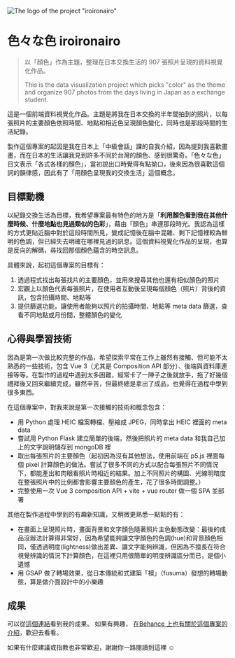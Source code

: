 ![The logo of the project "iroironairo"](https://ienming.github.io/iroironairo/favicon.png "The logo of the project 'iroironairo'")
# 色々な色 iroironairo

> 以「顏色」作為主題，整理在日本交換生活的 907 張照片呈現的資料視覺化作品。
> 
> This is the data visualization project which picks "color" as the theme and organize 907 photos from
> the days living in Japan as a exchange student.

這是一個前端資料視覺化作品。主題是將我在日本交換的半年間拍到的照片，以每張照片的主要顏色依照時間、地點和相近色呈現顏色變化，同時也是那段時間的生活紀錄。  

製作這個專案的起因是我在日本上「中級會話」課的自我介紹，因為提到我喜歡畫畫，而在日本的生活讓我見到許多不同於台灣的顏色、感到很驚奇。「色々な色」日文表示「各式各樣的顏色」，當初說出口時覺得有點拗口，後來因為很喜歡這個詞的韻律感，因此有了「用顏色呈現我的交換生活」這個概念。

## 目標動機

以紀錄交換生活為目標，我希望專案最有特色的地方是「**利用顏色看到我在其他什麼時候、什麼地點也見過類似的色彩**」，藉由「顏色」串連那段時光。我認為這樣的方式更貼近腦中對於這段時間所見，變成記憶後在腦中混雜、剩下記憶裡較為鮮明的色調，但已經失去明確在哪裡見過的訊息。這個資料視覺化作品的呈現，也算是反向的解碼，尋找回那個顏色蘊含的時空訊息。  

具體來說，起初這個專案的目標有：  
1. 透過程式找出每張找片的主要顏色，並用來搜尋其他也還有相似顏色的照片
2. 宏觀上以顏色代表每張照片，在使用者互動後呈現每個顏色（照片）背後的資訊，包含拍攝時間、地點等
3. 提供篩選功能，讓使用者能夠以照片的拍攝時間、地點等 meta data 篩選，查看不同地點或月份間，整體顏色的變化

## 心得與學習技術

因為是第一次做比較完整的作品，希望探索平常在工作上雖然有接觸、但可能不太熟悉的一些技術，包含 Vue 3（尤其是 Composition API 部分）、後端與資料庫連接等等。在製作的過程中遇到太多困難，經常卡了一陣子之後就放手，拖了好幾個禮拜後又回來繼續完成，雖然辛苦，但最終總是拿出了成品，也覺得在過程中學到很多東西。  

在這個專案中，對我來說是第一次接觸的技術和概念包含：
* 用 Python 處理 HEIC 檔案轉檔、壓縮成 JPEG，同時拿出 HEIC 裡面的 meta data
* 嘗試用 Python Flask 建立簡單的後端，然後把照片的 meta data 和我自己加上的文字說明儲存到 mongoDB 裡
* 取出每張照片的主要顏色（起初因為沒有其他想法，使用前端在 p5.js 裡面每個 pixel 計算顏色的做法。嘗試了很多不同的方式以配合每張照片不同情況下，都能產出和肉眼看照片時相近的結果。加上不同照片的構圖、光線明暗度在整張照片中的比例都會影響主要顏色的產生，花了很多時間調整。）
* 完整使用一次 Vue 3 composition API + vite + vue router 做一個 SPA 並部署

其他在製作過程中學到的有趣新知識，又稍微更熟悉一點點的有：
* 在畫面上呈現照片時，畫面背景和文字顏色隨著照片主色動態改變：最後的成品沒辦法計算得非常好，因為希望能夠讓文字顏色的色調(hue)和背景顏色相同，僅透過明度(lightness)做出差異、讓文字能夠辨識，但因為不擅長在符合視覺辨識的情況下計算顏色，在這裡只用很簡單的明度辨識區分而已，是個小遺憾
* 用 GSAP 做了轉場效果，從日本傳統和式建築「襖」（fusuma）發想的轉場動態，算是做介面設計中的小樂趣

## 成果
可以從<a href='https://ienming.github.io/iroironairo/' target="_blank">這個連結</a>看到我的成果。
如果有興趣，
<a href="https://www.behance.net/gallery/186477055/-iroironairo" target="_blank">在Behance 上也有關於這個專案的介紹</a>，歡迎去看看。

如果有什麼建議或指教也非常歡迎，謝謝你一路閱讀到這裡 ☺️
